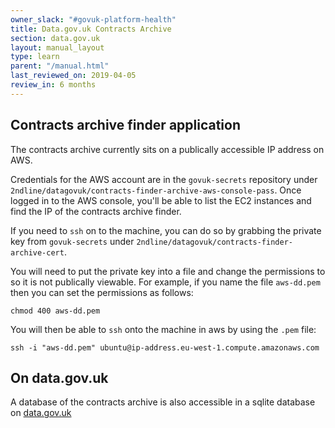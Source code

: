 ```yaml
---
owner_slack: "#govuk-platform-health"
title: Data.gov.uk Contracts Archive
section: data.gov.uk
layout: manual_layout
type: learn
parent: "/manual.html"
last_reviewed_on: 2019-04-05
review_in: 6 months
---
```


## Contracts archive finder application

The contracts archive currently sits on a publically accessible IP address on
AWS.

Credentials for the AWS account are in the `govuk-secrets` repository under
`2ndline/datagovuk/contracts-finder-archive-aws-console-pass`. Once logged in to the AWS
console, you'll be able to list the EC2 instances and find the IP of the
contracts archive finder.

If you need to `ssh` on to the machine, you can do so by grabbing the private
key from `govuk-secrets` under
`2ndline/datagovuk/contracts-finder-archive-cert`.

You will need to put the private key into a file and change the permissions to
so it is not publically viewable. For example, if you name the file `aws-dd.pem`
then you can set the permissions as follows:

```
chmod 400 aws-dd.pem
```

You will then be able to `ssh` onto the machine in aws by using the `.pem` file:

```
ssh -i "aws-dd.pem" ubuntu@ip-address.eu-west-1.compute.amazonaws.com
```

## On data.gov.uk

A database of the contracts archive is also accessible in a sqlite database on
[data.gov.uk](https://data.gov.uk/dataset/97c75a0c-dd9b-42f9-969c-5e667d8c80f1/contracts-finder-archive-2011-to-2015)
